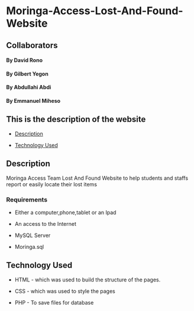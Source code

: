 # Moringa-Access-Lost-And-Found-Website
## Collaborators
#### By David  Rono
#### By Gilbert Yegon
#### By Abdullahi Abdi
#### By Emmanuel Miheso

## This is the description of the website
+ [Description](#description)

+ [Technology Used](#technology-used)

## Description
 <p>Moringa Access Team Lost And Found Website to help students and staffs report or easily locate their lost items<p>


### Requirements

* Either a computer,phone,tablet or an Ipad

* An access to the Internet
* MySQL Server 
* Moringa.sql
## Technology Used
* HTML - which was used to build the structure of the pages.

* CSS - which was used to style the pages
* PHP - To save files for database



